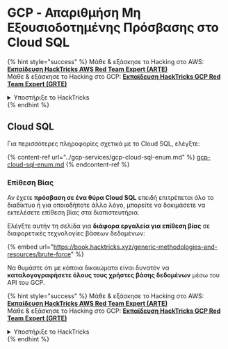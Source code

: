 # GCP - Απαριθμήση Μη Εξουσιοδοτημένης Πρόσβασης στο Cloud SQL

{% hint style="success" %}
Μάθε & εξάσκησε το Hacking στο AWS:<img src="/.gitbook/assets/image.png" alt="" data-size="line">[**Εκπαίδευση HackTricks AWS Red Team Expert (ARTE)**](https://training.hacktricks.xyz/courses/arte)<img src="/.gitbook/assets/image.png" alt="" data-size="line">\
Μάθε & εξάσκησε το Hacking στο GCP: <img src="/.gitbook/assets/image (2).png" alt="" data-size="line">[**Εκπαίδευση HackTricks GCP Red Team Expert (GRTE)**<img src="/.gitbook/assets/image (2).png" alt="" data-size="line">](https://training.hacktricks.xyz/courses/grte)

<details>

<summary>Υποστήριξε το HackTricks</summary>

* Ελέγξτε τα [**σχέδια συνδρομής**](https://github.com/sponsors/carlospolop)!
* **Συμμετέχετε** 💬 [**στην ομάδα Discord**](https://discord.gg/hRep4RUj7f) ή στην [**ομάδα telegram**](https://t.me/peass) ή **ακολουθήστε** μας στο **Twitter** 🐦 [**@hacktricks\_live**](https://twitter.com/hacktricks\_live)**.**
* **Μοιραστείτε κόλπα χάκερ κάνοντας υποβολή PRs** στα αποθετήρια [**HackTricks**](https://github.com/carlospolop/hacktricks) και [**HackTricks Cloud**](https://github.com/carlospolop/hacktricks-cloud).

</details>
{% endhint %}

## Cloud SQL

Για περισσότερες πληροφορίες σχετικά με το Cloud SQL, ελέγξτε:

{% content-ref url="../gcp-services/gcp-cloud-sql-enum.md" %}
[gcp-cloud-sql-enum.md](../gcp-services/gcp-cloud-sql-enum.md)
{% endcontent-ref %}

### Επίθεση Βίας

Αν έχετε **πρόσβαση σε ένα θύρα Cloud SQL** επειδή επιτρέπεται όλο το διαδίκτυο ή για οποιοδήποτε άλλο λόγο, μπορείτε να δοκιμάσετε να εκτελέσετε επίθεση βίας στα διαπιστευτήρια.

Ελέγξτε αυτήν τη σελίδα για **διάφορα εργαλεία για επίθεση βίας** σε διαφορετικές τεχνολογίες βάσεων δεδομένων:

{% embed url="https://book.hacktricks.xyz/generic-methodologies-and-resources/brute-force" %}

Να θυμάστε ότι με κάποια δικαιώματα είναι δυνατόν να **καταλογογραφήσετε όλους τους χρήστες βάσης δεδομένων** μέσω του API του GCP.

{% hint style="success" %}
Μάθε & εξάσκησε το Hacking στο AWS:<img src="/.gitbook/assets/image.png" alt="" data-size="line">[**Εκπαίδευση HackTricks AWS Red Team Expert (ARTE)**](https://training.hacktricks.xyz/courses/arte)<img src="/.gitbook/assets/image.png" alt="" data-size="line">\
Μάθε & εξάσκησε το Hacking στο GCP: <img src="/.gitbook/assets/image (2).png" alt="" data-size="line">[**Εκπαίδευση HackTricks GCP Red Team Expert (GRTE)**<img src="/.gitbook/assets/image (2).png" alt="" data-size="line">](https://training.hacktricks.xyz/courses/grte)

<details>

<summary>Υποστήριξε το HackTricks</summary>

* Ελέγξτε τα [**σχέδια συνδρομής**](https://github.com/sponsors/carlospolop)!
* **Συμμετέχετε** 💬 [**στην ομάδα Discord**](https://discord.gg/hRep4RUj7f) ή στην [**ομάδα telegram**](https://t.me/peass) ή **ακολουθήστε** μας στο **Twitter** 🐦 [**@hacktricks\_live**](https://twitter.com/hacktricks\_live)**.**
* **Μοιραστείτε κόλπα χάκερ κάνοντας υποβολή PRs** στα αποθετήρια [**HackTricks**](https://github.com/carlospolop/hacktricks) και [**HackTricks Cloud**](https://github.com/carlospolop/hacktricks-cloud).

</details>
{% endhint %}
